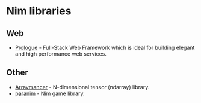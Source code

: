 # Nim libraries

## Web

* [Prologue](https://github.com/planety/prologue) - Full-Stack Web Framework which is ideal for building elegant and high performance web services.

## Other

* [Arraymancer](https://github.com/mratsim/Arraymancer) - N-dimensional tensor \(ndarray\) library.
* [paranim](https://github.com/paranim/paranim) - Nim game library.


